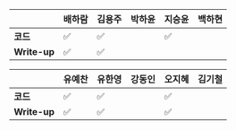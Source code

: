 |              | 배하람             | 김용주             | 박하윤 | 지승윤 | 백하현 |
| ------------ | ------------------ | ------------------ | ------ | ------ | ------ |
| **코드**     | :white_check_mark: | :white_check_mark: |        | :white_check_mark: |        |
| **Write-up** | :white_check_mark: | :white_check_mark: |        |        |        |

|              | 유예찬 | 유한영 | 강동인 | 오지혜 | 김기철 |
| ------------ | ------ | ------ | ------ | ------ | ------ |
| **코드**     |:white_check_mark:|:white_check_mark:|        |     :white_check_mark:   |        |
| **Write-up** |:white_check_mark:|:white_check_mark:|        |   :white_check_mark:     |        |

